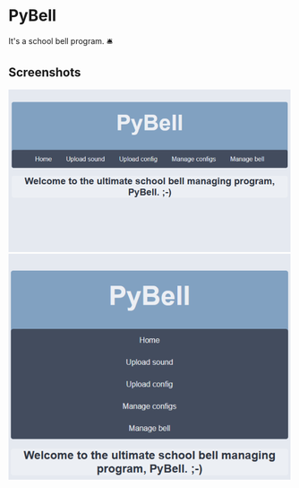 # PyBell
It's a school bell program. 🛎

## Screenshots
![screenshot1](screenshot1.png)
![screenshot2](screenshot2.png)
